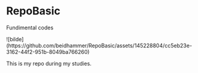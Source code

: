 # RepoBasic
<p>Fundimental codes</p>
![bilde](https://github.com/beidhammer/RepoBasic/assets/145228804/cc5eb23e-3162-44f2-951b-8049ba766260)
<p>This is my repo during my studies.</p>


